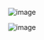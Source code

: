 ![image](https://user-images.githubusercontent.com/72289126/148569192-1e0904c6-81bd-4f28-9d48-e1eac3f8ff64.png)

![image](https://user-images.githubusercontent.com/72289126/148569252-fc4f3674-9f25-4ea0-81d3-a2e249784a8d.png)
